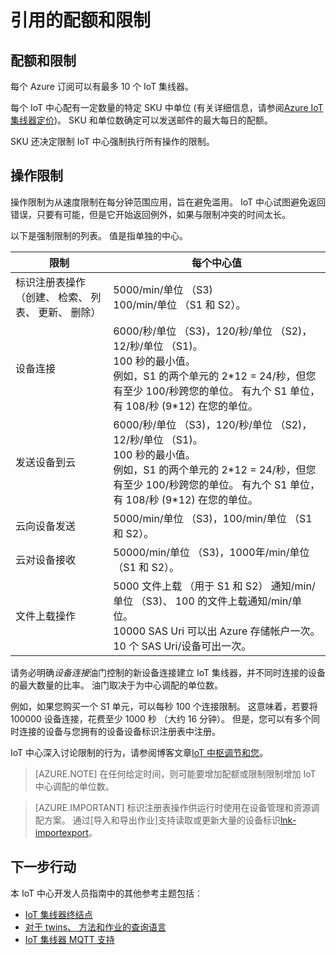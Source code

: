 <properties
 pageTitle="开发人员指南 》 的配额和限制 |Microsoft Azure"
 description="Azure IoT 中心开发人员指南-配额应用于 IoT 集线器和预期的调整行为的描述"
 services="iot-hub"
 documentationCenter=".net"
 authors="dominicbetts"
 manager="timlt"
 editor=""/>

<tags
 ms.service="iot-hub"
 ms.devlang="multiple"
 ms.topic="article"
 ms.tgt_pltfrm="na"
 ms.workload="na"
 ms.date="09/30/2016" 
 ms.author="dobett"/>

# <a name="reference---quotas-and-throttling"></a>引用的配额和限制

## <a name="quotas-and-throttling"></a>配额和限制

每个 Azure 订阅可以有最多 10 个 IoT 集线器。

每个 IoT 中心配有一定数量的特定 SKU 中单位 (有关详细信息，请参阅[Azure IoT 集线器定价][lnk-pricing])。 SKU 和单位数确定可以发送邮件的最大每日的配额。

SKU 还决定限制 IoT 中心强制执行所有操作的限制。

## <a name="operation-throttles"></a>操作限制

操作限制为从速度限制在每分钟范围应用，旨在避免滥用。 IoT 中心试图避免返回错误，只要有可能，但是它开始返回例外，如果与限制冲突的时间太长。

以下是强制限制的列表。 值是指单独的中心。

| 限制 | 每个中心值 |
| -------- | ------------- |
| 标识注册表操作 （创建、 检索、 列表、 更新、 删除） | 5000/min/单位 （S3) <br/> 100/min/单位 （S1 和 S2）。 |
| 设备连接 | 6000/秒/单位 （S3)，120/秒/单位 （S2)，12/秒/单位 （S1)。 <br/>100 秒的最小值。 <br/> 例如，S1 的两个单元的 2\*12 = 24/秒，但您有至少 100/秒跨您的单位。 有九个 S1 单位，有 108/秒 (9\*12) 在您的单位。 |
| 发送设备到云 | 6000/秒/单位 （S3)，120/秒/单位 （S2)，12/秒/单位 （S1)。 <br/>100 秒的最小值。 <br/> 例如，S1 的两个单元的 2\*12 = 24/秒，但您有至少 100/秒跨您的单位。 有九个 S1 单位，有 108/秒 (9\*12) 在您的单位。 |
| 云向设备发送 | 5000/min/单位 （S3)，100/min/单位 （S1 和 S2）。 |
| 云对设备接收 | 50000/min/单位 （S3)，1000年/min/单位 （S1 和 S2）。 |
| 文件上载操作 | 5000 文件上载 （用于 S1 和 S2） 通知/min/单位 （S3)、 100 的文件上载通知/min/单位。 <br/> 10000 SAS Uri 可以出 Azure 存储帐户一次。<br/> 10 个 SAS Uri/设备可出一次。 | 

请务必明确*设备连接*油门控制的新设备连接建立 IoT 集线器，并不同时连接的设备的最大数量的比率。 油门取决于为中心调配的单位数。

例如，如果您购买一个 S1 单元，可以每秒 100 个连接限制。 这意味着，若要将 100000 设备连接，花费至少 1000 秒 （大约 16 分钟）。 但是，您可以有多个同时连接的设备与您拥有的设备设备标识注册表中注册。

IoT 中心深入讨论限制的行为，请参阅博客文章[IoT 中枢调节和您][lnk-throttle-blog]。

>[AZURE.NOTE] 在任何给定时间，则可能要增加配额或限制限制增加 IoT 中心调配的单位数。

>[AZURE.IMPORTANT] 标识注册表操作供运行时使用在设备管理和资源调配方案。 通过[导入和导出作业]支持读取或更新大量的设备标识[lnk-importexport]。

## <a name="next-steps"></a>下一步行动

本 IoT 中心开发人员指南中的其他参考主题包括︰

- [IoT 集线器终结点][lnk-devguide-endpoints]
- [对于 twins、 方法和作业的查询语言][lnk-devguide-query]
- [IoT 集线器 MQTT 支持][lnk-devguide-mqtt]

[lnk-pricing]: https://azure.microsoft.com/pricing/details/iot-hub
[lnk-throttle-blog]: https://azure.microsoft.com/blog/iot-hub-throttling-and-you/
[lnk-importexport]: iot-hub-devguide-identity-registry.md#import-and-export-device-identities

[lnk-devguide-endpoints]: iot-hub-devguide-endpoints.md
[lnk-devguide-query]: iot-hub-devguide-query-language.md
[lnk-devguide-mqtt]: iot-hub-mqtt-support.md